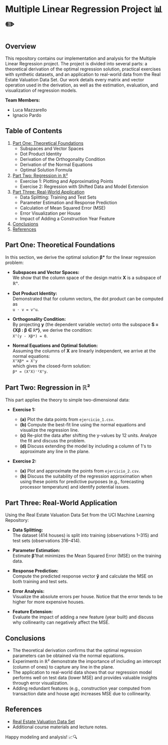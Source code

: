 # Multiple Linear Regression Project 📊✏️

## Overview
This repository contains our implementation and analysis for the Multiple Linear Regression project. The project is divided into several parts: a theoretical derivation of the optimal regression solution, practical exercises with synthetic datasets, and an application to real-world data from the Real Estate Valuation Data Set. Our work details every matrix and vector operation used in the derivation, as well as the estimation, evaluation, and visualization of regression models.

**Team Members:**
- Luca Mazzarello
- Ignacio Pardo

## Table of Contents
1. [Part One: Theoretical Foundations](#part-one-theoretical-foundations)
   - Subspaces and Vector Spaces
   - Dot Product Identity
   - Derivation of the Orthogonality Condition
   - Derivation of the Normal Equations
   - Optimal Solution Formula
2. [Part Two: Regression in ℝ²](#part-two-regression-in-ℝ²)
   - Exercise 1: Plotting and Approximating Points
   - Exercise 2: Regression with Shifted Data and Model Extension
3. [Part Three: Real-World Application](#part-three-real-world-application)
   - Data Splitting: Training and Test Sets
   - Parameter Estimation and Response Prediction
   - Calculation of Mean Squared Error (MSE)
   - Error Visualization per House
   - Impact of Adding a Construction Year Feature
4. [Conclusions](#conclusions)
5. [References](#references)

## Part One: Theoretical Foundations
In this section, we derive the optimal solution **β\*** for the linear regression problem:

- **Subspaces and Vector Spaces:**  
  We show that the column space of the design matrix **X** is a subspace of ℝⁿ.

- **Dot Product Identity:**  
  Demonstrated that for column vectors, the dot product can be computed as  
  `u ⋅ v = vᵀu`.

- **Orthogonality Condition:**  
  By projecting **y** (the dependent variable vector) onto the subspace **S = {Xβ : β ∈ ℝᵖ}**, we derive the condition:  
  `Xᵀ(y - Xβ*) = 0`.

- **Normal Equations and Optimal Solution:**  
  Assuming the columns of **X** are linearly independent, we arrive at the normal equations:  
  `XᵀXβ* = Xᵀy`  
  which gives the closed-form solution:  
  `β* = (XᵀX)⁻¹Xᵀy`.

## Part Two: Regression in ℝ²
This part applies the theory to simple two-dimensional data:

- **Exercise 1:**  
  - **(a)** Plot the data points from `ejercicio_1.csv`.
  - **(b)** Compute the best-fit line using the normal equations and visualize the regression line.
  - **(c)** Re-plot the data after shifting the y-values by 12 units. Analyze the fit and discuss the problem.
  - **(d)** Discuss extending the model by including a column of 1's to approximate any line in the plane.

- **Exercise 2:**  
  - **(a)** Plot and approximate the points from `ejercicio_2.csv`.
  - **(b)** Discuss the suitability of the regression approximation when using these points for predictive purposes (e.g., forecasting processor temperature) and identify potential issues.

## Part Three: Real-World Application
Using the Real Estate Valuation Data Set from the UCI Machine Learning Repository:

- **Data Splitting:**  
  The dataset (414 houses) is split into training (observations 1–315) and test sets (observations 316–414).

- **Parameter Estimation:**  
  Estimate **β̂** that minimizes the Mean Squared Error (MSE) on the training data.

- **Response Prediction:**  
  Compute the predicted response vector **ŷ** and calculate the MSE on both training and test sets.

- **Error Analysis:**  
  Visualize the absolute errors per house. Notice that the error tends to be higher for more expensive houses.

- **Feature Extension:**  
  Evaluate the impact of adding a new feature (year built) and discuss why collinearity can negatively affect the MSE.

## Conclusions
- The theoretical derivation confirms that the optimal regression parameters can be obtained via the normal equations.
- Experiments in ℝ² demonstrate the importance of including an intercept (column of ones) to capture any line in the plane.
- The application to real-world data shows that our regression model performs well on test data (lower MSE) and provides valuable insights through error visualization.
- Adding redundant features (e.g., construction year computed from transaction date and house age) increases MSE due to collinearity.

## References
- [Real Estate Valuation Data Set](https://archive.ics.uci.edu/ml/datasets/Real+estate+valuation+data+set)
- Additional course materials and lecture notes.

Happy modeling and analysis! 📈🔍
